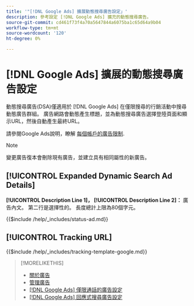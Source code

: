 ```yaml
---
title: '"[!DNL Google Ads] 擴展動態搜尋廣告設定」'
description: 參考設定 [!DNL Google Ads] 擴充的動態搜尋廣告。
source-git-commit: cd461f73f4a70a5647844a6075ba1c65d64a9b04
workflow-type: tm+mt
source-wordcount: '120'
ht-degree: 0%

---
```


# [!DNL Google Ads] 擴展的動態搜尋廣告設定

動態搜尋廣告(DSA)僅適用於 [!DNL Google Ads] 在僅限搜尋的行銷活動中搜尋動態廣告群組。 廣告網路會動態產生標題，並為動態搜尋廣告選擇登陸頁面和顯示URL，然後自動產生最終URL。

請參閱Google Ads說明，瞭解 [每個帳戶的廣告限制](https://support.google.com/google-ads/answer/6372658?hl=en).

>[!NOTE]
>
>變更廣告復本會刪除現有廣告，並建立具有相同屬性的新廣告。

## [!UICONTROL Expanded Dynamic Search Ad Details]

**[!UICONTROL Description Line 1]， [!UICONTROL Description Line 2]：** 廣告內文。 第二行是選擇性的。 長度總計上限為80個字元。

<!-- **[!UICONTROL Status]:** -->

{{$include /help/_includes/status-ad.md}}

## [!UICONTROL Tracking URL]

<!-- **[!UICONTROL Tracking Template]:** -->

{{$include /help/_includes/tracking-template-google.md}}

>[!MORELIKETHIS]
>
>* [關於廣告](ad-about.md)
>* [管理廣告](ad-manage.md)
>* [[!DNL Google Ads] 僅限通話的廣告設定](ad-settings-google-call.md)
>* [[!DNL Google Ads] 回應式搜尋廣告設定](ad-settings-google-rsa.md)


